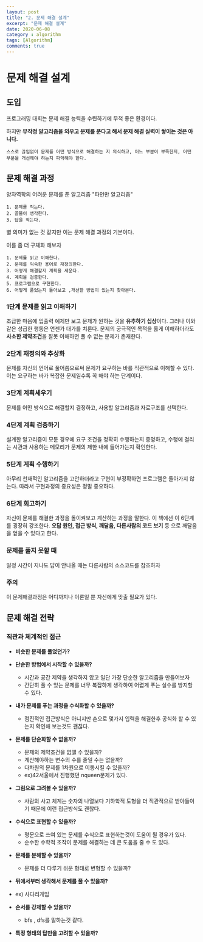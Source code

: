 ```yaml
---
layout: post
title: "2. 문제 해결 설계"
excerpt: "문제 해결 설계"
date: 2020-06-08
category : algorithm
tags: [Algorithm]
comments: true
---
```


# 문제 해결 설계



## 도입

프로그래밍 대회는 문제 해결 능력을 수련하기에 무척 좋은 환경이다.

하지만 **무작정 알고리즘을 외우고 문제를 푼다고 해서 문제 해결 실력이 쌓이는 것은 아니다.**

```
스스로 끊임없이 문제를 어떤 방식으로 해결하는 지 의식하고, 어느 부분이 부족한지, 어떤 부분을 개선해야 하는지 파악해야 한다.
```



## 문제 해결 과정

양자역학의 어려운 문제를 푼 알고리즘 "파인만 알고리즘"

```
1. 문제를 적는다.
2. 골똘이 생각한다.
3. 답을 적는다.
```



별 의미가 없는 것 같지만 이는 문제 해결 과정의 기본이다.

이를 좀 더 구체화 해보자

```
1. 문제를 읽고 이해한다.
2. 문제를 익숙한 용어로 재정의한다.
3. 어떻게 해결할지 계획을 세운다.
4. 계획을 검증한다.
5. 프로그램으로 구현한다.
6. 어떻게 풀었는지 돌아보고 ,개선할 방법이 있는지 찾아본다.
```



### 1단계 문제를 읽고 이해하기

조급한 마음에 입출력 예제만 보고 문제가 원하는 것을 **유추하기 십상**이다. 그러나 이와 같은 성급한 행동은 언젠가 대가를 치룬다. 문제의 궁극적인 목적을 옳게 이해하더라도 **사소한 제약조건**을 잘못 이해하면 풀 수 없는 문제가 존재한다.



### 2단계 재정의와 추상화

문제를 자신의 언어로 풀어씀으로써 문제가 요구하는 바를 직관적으로 이해할 수 있다.
이는 요구하는 바가 복잡한 문제일수록 꼭 해야 하는 단계이다.



### 3단계 계획세우기

문제를 어떤 방식으로 해결할지 결정하고, 사용할 알고리즘과 자료구조를 선택한다.



### 4단계 계획 검증하기

설계한 알고리즘이 모둔 경우에 요구 조건을 정확히 수행하는지 증명하고, 수행에 걸리는 시관과 사용하는 메모리가 문제의 제한 내에 들어가는지 확인한다.



### 5단계 계획 수행하기

아무리 천재적인 알고리즘을 고안하더라고 구현이 부정확하면 프로그램은 돌아가지 않는다.
따라서 구현과정의 중요성은 정말 중요하다.



### 6단계 회고하기

자신이 문제를 해결한 과정을 돌이켜보고 계산하는 과정을 말한다.
이 책에선 이 6단계를 굉장히 강조한다. **오답 원인, 접근 방식, 깨달음, 다른사람의 코드 보기** 등 으로
깨달음을 얻을 수 있다고 한다.



### 문제를 풀지 못할 때

일정 시간이 지나도 답이 안나올 때는 다른사람의 소스코드를 참조하자



### 주의

이 문제해결과정은 어디까지나 이론일 뿐 자신에게 맞출 필요가 있다.



## 문제 해결 전략

### 직관과 체계적인 접근

- **비슷한 문제를 풀었던가?**
- **단순한 방법에서 시작할 수 있을까?**
  - 시간과 공간 제약을 생각하지 않고 일단 가장 단순한 알고리즘을 만들어보자
  - 간단히 풀 수 있는 문제를 너무 복잡하게 생각하여 어렵게 푸는 실수를 방지할 수 있다.

- **내가 문제를 푸는 과정을 수식화할 수 있을까?**
  
  - 점진적인 접근방식은 아니지만 손으로 몇가지 입력을 해결한후 공식화 할 수 있는지 확인해 보는것도 괜찮다.
- **문제를 단순화할 수 없을까?**
  - 문제의 제약조건을 없앨 수 있을까?
  - 계산해야하는 변수의 수를 줄일 수는 없을까?
  - 다차원의 문제를 1차원으로 이동시킬 수 있을까?
  - ex)42서울에서 진행했던 nqueen문제가 있다.
- **그림으로 그려볼 수 있을까?**
  
  - 사람의 사고 체계는 숫자의 나열보다 기하학적 도형을 더 직관적으로 받아들이기 때문에 이런 접근방식도 괜찮다.
- **수식으로 표현할 수 있을까?**
  - 평문으로 쓰여 있는 문제를 수식으로 표현하는것이 도움이 될 경우가 있다.
  - 순수한 수학적 조작이 문제를 해결하는 데 큰 도움을 줄 수 도 있다.
- **문제를 분해할 수 있을까?**
  
  - 문제를 더 다루기 쉬운 형태로 변형할 수 있을까?
- **뒤에서부터 생각해서 문제를 풀 수 있을까?**
  
- ex) 사다리게임
  
- **순서를 강제할 수 있을까?**

  - bfs , dfs를 말하는것 같다.

- **특정 형태의 답만을 고려할 수 있을까?**

  